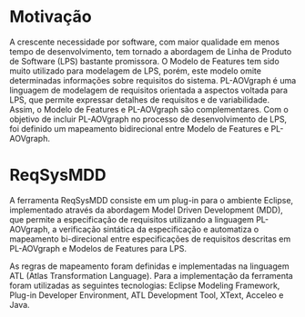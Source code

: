 # Motivação

A crescente necessidade por software, com maior qualidade em menos tempo de desenvolvimento, tem tornado a abordagem de Linha de Produto de Software (LPS) bastante promissora. O Modelo de Features tem sido muito utilizado para modelagem de LPS, porém, este modelo omite determinadas informações sobre requisitos do sistema. PL-AOVgraph é uma linguagem de modelagem de requisitos orientada a aspectos voltada para LPS, que permite expressar detalhes de requisitos e de variabilidade. Assim, o Modelo de Features e PL-AOVgraph são complementares. Com o objetivo de incluir PL-AOVgraph no processo de desenvolvimento de LPS, foi definido um mapeamento bidirecional entre Modelo de Features e PL-AOVgraph.

# ReqSysMDD

A ferramenta ReqSysMDD consiste em um plug-in para o ambiente Eclipse, implementado através da abordagem Model Driven Development (MDD), que permite a especificação de requisitos utilizando a linguagem PL-AOVgraph, a verificação sintática da especificação e automatiza o mapeamento bi-direcional entre especificações de requisitos descritas em PL-AOVgraph e Modelos de Features para LPS.

As regras de mapeamento foram definidas e implementadas na linguagem ATL (Atlas Transformation Language).
Para a implementação da ferramenta foram utilizadas as seguintes tecnologias:  Eclipse Modeling Framework, Plug-in Developer Environment, ATL Development Tool, XText, Acceleo e Java.

